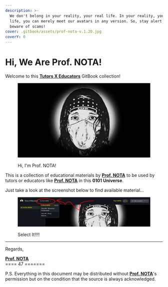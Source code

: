 ```yaml
---
description: >-
  We don't belong in your reality, your real life. In your reality, your real
  life, you can merely meet our avatars in any version. So, stay alert and
  beware of scams!
cover: .gitbook/assets/prof-nota-v.1.20.jpg
coverY: 0
---
```


# Hi, We Are Prof. NOTA!

Welcome to this [**Tutors X Educators**](https://app.gitbook.com/o/NPgwIhduqQPcS27tyJvV/s/U0buIdrfwAGmhY2qMUtM/) GitBook collection!

<figure><img src=".gitbook/assets/prof-nota-v.1.20.jpg" alt=""><figcaption><p>Hi, I'm Prof. NOTA!</p></figcaption></figure>

This is a collection of educational materials by [**Prof. NOTA**](https://prompt.straight-line.org/) to be used by tutors or educators like [**Prof. NOTA**](https://prompt.straight-line.org/) in this **0101 Universe**.

Just take a look at the screenshot below to find available material...

<figure><img src=".gitbook/assets/Screen Shot 2023-12-08 at 16.44.12.png" alt=""><figcaption><p>Select It!!!!</p></figcaption></figure>

***

Regards,



[**Prof. NOTA**](https://prompt.straight-line.org/)\
\==== 47 =======

P.S. Everything in this document may be distributed without [**Prof. NOTA**](https://prompt.straight-line.org/)'s permission but on the condition that the source is always acknowledged.
